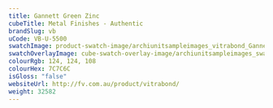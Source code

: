 ```yaml
---
title: Gannett Green Zinc
cubeTitle: Metal Finishes - Authentic
brandSlug: vb
uCode: VB-U-5500
swatchImage: product-swatch-image/archiunitsampleimages_vitrabond_Gannett_Green_Zinc.jpg
swatchOverlayImage: cube-swatch-overlay-image/archiunitsampleimages_swatch-overlay_vitrabond.png
colourRgb: 124, 124, 108
colourHex: 7C7C6C
isGloss: "false"
websiteUrl: http://fv.com.au/product/vitrabond/
weight: 32582
---
```

